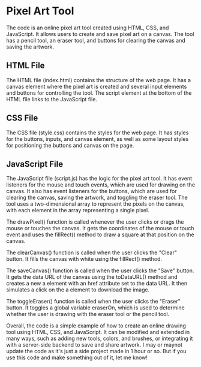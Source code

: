 # Pixel Art Tool

 The code is an online pixel art tool created using HTML, CSS, and JavaScript. It allows users to create and save pixel art on a canvas. The tool has a pencil tool, an eraser tool, and buttons for clearing the canvas and saving the artwork.

## HTML File
The HTML file (index.html) contains the structure of the web page. It has a canvas element where the pixel art is created and several input elements and buttons for controlling the tool. The script element at the bottom of the HTML file links to the JavaScript file.

## CSS File
The CSS file (style.css) contains the styles for the web page. It has styles for the buttons, inputs, and canvas element, as well as some layout styles for positioning the buttons and canvas on the page.

## JavaScript File
The JavaScript file (script.js) has the logic for the pixel art tool. It has event listeners for the mouse and touch events, which are used for drawing on the canvas. It also has event listeners for the buttons, which are used for clearing the canvas, saving the artwork, and toggling the eraser tool. The tool uses a two-dimensional array to represent the pixels on the canvas, with each element in the array representing a single pixel.

The drawPixel() function is called whenever the user clicks or drags the mouse or touches the canvas. It gets the coordinates of the mouse or touch event and uses the fillRect() method to draw a square at that position on the canvas.

The clearCanvas() function is called when the user clicks the "Clear" button. It fills the canvas with white using the fillRect() method.

The saveCanvas() function is called when the user clicks the "Save" button. It gets the data URL of the canvas using the toDataURL() method and creates a new a element with an href attribute set to the data URL. It then simulates a click on the a element to download the image.

The toggleEraser() function is called when the user clicks the "Eraser" button. It toggles a global variable eraserOn, which is used to determine whether the user is drawing with the eraser tool or the pencil tool.

Overall, the code is a simple example of how to create an online drawing tool using HTML, CSS, and JavaScript. It can be modified and extended in many ways, such as adding new tools, colors, and brushes, or integrating it with a server-side backend to save and share artwork. I may or maynot update the code as it's just a side project made in 1 hour or so. But if you use this code and make something out of it, let me know!
